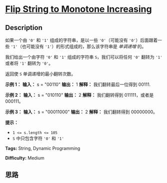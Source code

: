 # [Flip String to Monotone Increasing][title]

## Description

如果一个由 `'0'` 和 `'1'` 组成的字符串，是以一些 `'0'`（可能没有 `'0'`）后面跟着一些 `'1'`（也可能没有
`'1'`）的形式组成的，那么该字符串是 _单调递增_ 的。

我们给出一个由字符 `'0'` 和 `'1'` 组成的字符串 `S`，我们可以将任何 `'0'` 翻转为 `'1'` 或者将 `'1'` 翻转为
`'0'`。

返回使 `S` 单调递增的最小翻转次数。



**示例 1：**
            **输入：** s = "00110"    **输出：** 1    **解释：** 我们翻转最后一位得到 00111.    

**示例 2：**
            **输入：** s = "010110"    **输出：** 2    **解释：** 我们翻转得到 011111，或者是 000111。    

**示例 3：**
            **输入：** s = "00011000"    **输出：** 2    **解释：** 我们翻转得到 00000000。    



**提示：**

  * `1 <= s.length <= 105`
  * `S` 中只包含字符 `'0'` 和 `'1'`


**Tags:** String, Dynamic Programming

**Difficulty:** Medium

## 思路

[title]: https://leetcode-cn.com/problems/flip-string-to-monotone-increasing
